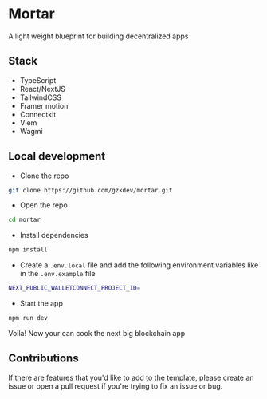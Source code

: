 # Mortar

A light weight blueprint for building decentralized apps

## Stack

- TypeScript
- React/NextJS
- TailwindCSS
- Framer motion
- Connectkit
- Viem
- Wagmi

## Local development

- Clone the repo

```bash
git clone https://github.com/gzkdev/mortar.git
```

- Open the repo

```bash
cd mortar
```

- Install dependencies

```bash
npm install
```

- Create a `.env.local` file and add the following environment variables like in the `.env.example` file

```bash
NEXT_PUBLIC_WALLETCONNECT_PROJECT_ID=
```

- Start the app

```bash
npm run dev
```

Voila! Now your can cook the next big blockchain app

## Contributions

If there are features that you'd like to add to the template, please create an issue or open a pull request if you're trying to fix an issue or bug.
